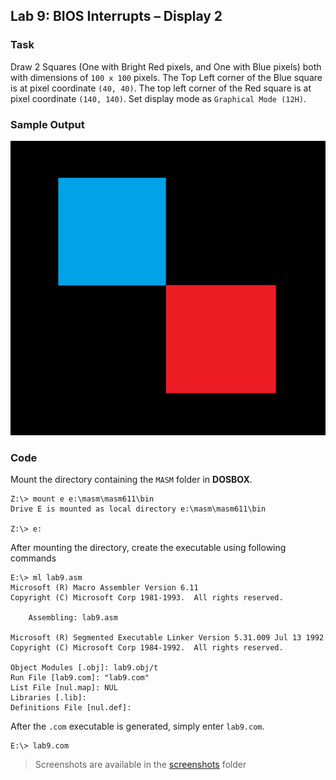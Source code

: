 ## Lab 9: BIOS Interrupts – Display 2

### Task

Draw 2 Squares (One with Bright Red pixels, and One with Blue pixels) both with dimensions of `100 x 100` pixels. The Top Left corner of the Blue square is at pixel coordinate `(40, 40)`. The top left corner of the Red square is at pixel coordinate `(140, 140)`. Set display mode as `Graphical Mode (12H)`.

### Sample Output

![Sample Output](sampleoutput.png)

### Code
Mount the directory containing the `MASM` folder in **DOSBOX**.
```dosbox
Z:\> mount e e:\masm\masm611\bin
Drive E is mounted as local directory e:\masm\masm611\bin

Z:\> e:
```
After mounting the directory, create the executable using following commands
```
E:\> ml lab9.asm
Microsoft (R) Macro Assembler Version 6.11
Copyright (C) Microsoft Corp 1981-1993.  All rights reserved.

    Assembling: lab9.asm

Microsoft (R) Segmented Executable Linker Version 5.31.009 Jul 13 1992
Copyright (C) Microsoft Corp 1984-1992.  All rights reserved.

Object Modules [.obj]: lab9.obj/t
Run File [lab9.com]: "lab9.com"
List File [nul.map]: NUL
Libraries [.lib]:
Definitions File [nul.def]:
```
After the `.com` executable is generated, simply enter `lab9.com`.

```dosbox
E:\> lab9.com
```
> Screenshots are available in the [screenshots](screenshots/) folder